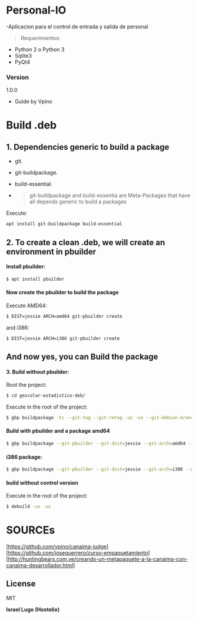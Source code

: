 # Personal-IO
-Aplicacion para el control de entrada y salida de personal

> Requerimientos:
* Python 2 o Python 3
* Sqlite3
* PyQt4

### Version
1.0.0


- Guide by Vpino

# Build .deb

## 1. Dependencies generic to build a package

* git.
* git-buildpackage.
* build-essential.

* >  git-buildpackage and build-essentia are Meta-Packages that have all depends generic to build a packages

Execute:

```bash
apt install git-buildpackage build-essential
``` 

## 2. To create a clean .deb, we will create an environment in pbuilder

#### Install pbuilder:

```bash
$ apt install pbuilder
```

#### Now create the pbuilder to build the package

Execute AMD64:

```bash
$ DIST=jessie ARCH=amd64 git-pbuilder create
```

and i386:

```bash
$ DIST=jessie ARCH=i386 git-pbuilder create
```

## And now yes, you can Build the package


#### 3. Build without pbuilder:


Root the project:

```bash
$ cd gescolar-estadistico-deb/ 
``` 

Execute in the root of the project:

```bash
$ gbp buildpackage -tc --git-tag --git-retag -uc -us --git-debian-branch="branch"
```

#### Build with pbuilder and a package amd64

```bash
$ gbp buildpackage --git-pbuilder --git-dist=jessie --git-arch=amd64 --git-upstream-tree="branch" -us -uc 
``` 

#### i386 package:

```bash
$ gbp buildpackage --git-pbuilder --git-dist=jessie --git-arch=i386 --git-upstream-tree="branch" -us -uc 
```

#### build without control version

Execute in the root of the project:

```bash
$ debuild -us -uc
```

# SOURCEs

[https://github.com/vpino/canaima-judge] [https://github.com/joseguerrero/curso-empaquetamiento] [http://huntingbears.com.ve/creando-un-metapaquete-a-la-canaima-con-canaima-desarrollador.html]







License
----
MIT

**Israel Lugo (Hostelix)**
